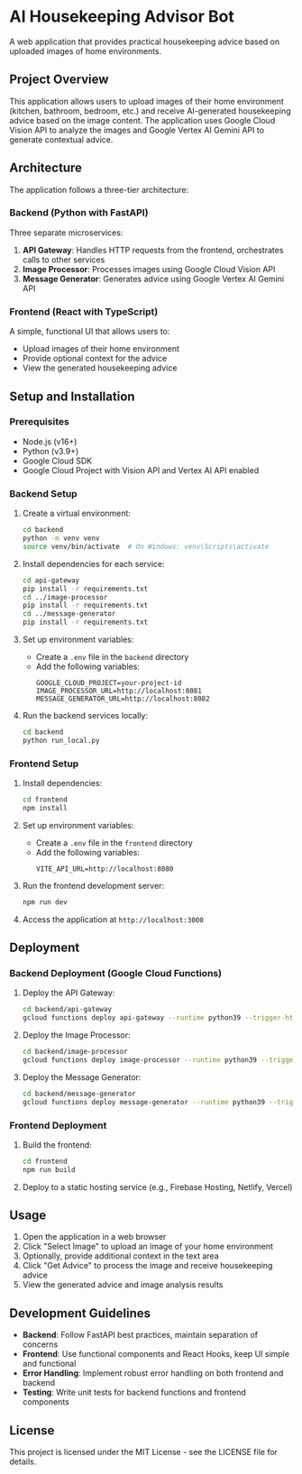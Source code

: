 # AI Housekeeping Advisor Bot

A web application that provides practical housekeeping advice based on uploaded images of home environments.

## Project Overview

This application allows users to upload images of their home environment (kitchen, bathroom, bedroom, etc.) and receive AI-generated housekeeping advice based on the image content. The application uses Google Cloud Vision API to analyze the images and Google Vertex AI Gemini API to generate contextual advice.

## Architecture

The application follows a three-tier architecture:

### Backend (Python with FastAPI)

Three separate microservices:
1. **API Gateway**: Handles HTTP requests from the frontend, orchestrates calls to other services
2. **Image Processor**: Processes images using Google Cloud Vision API
3. **Message Generator**: Generates advice using Google Vertex AI Gemini API

### Frontend (React with TypeScript)

A simple, functional UI that allows users to:
- Upload images of their home environment
- Provide optional context for the advice
- View the generated housekeeping advice

## Setup and Installation

### Prerequisites

- Node.js (v16+)
- Python (v3.9+)
- Google Cloud SDK
- Google Cloud Project with Vision API and Vertex AI API enabled

### Backend Setup

1. Create a virtual environment:
   ```bash
   cd backend
   python -m venv venv
   source venv/bin/activate  # On Windows: venv\Scripts\activate
   ```

2. Install dependencies for each service:
   ```bash
   cd api-gateway
   pip install -r requirements.txt
   cd ../image-processor
   pip install -r requirements.txt
   cd ../message-generator
   pip install -r requirements.txt
   ```

3. Set up environment variables:
   - Create a `.env` file in the `backend` directory
   - Add the following variables:
     ```
     GOOGLE_CLOUD_PROJECT=your-project-id
     IMAGE_PROCESSOR_URL=http://localhost:8081
     MESSAGE_GENERATOR_URL=http://localhost:8082
     ```

4. Run the backend services locally:
   ```bash
   cd backend
   python run_local.py
   ```

### Frontend Setup

1. Install dependencies:
   ```bash
   cd frontend
   npm install
   ```

2. Set up environment variables:
   - Create a `.env` file in the `frontend` directory
   - Add the following variables:
     ```
     VITE_API_URL=http://localhost:8080
     ```

3. Run the frontend development server:
   ```bash
   npm run dev
   ```

4. Access the application at `http://localhost:3000`

## Deployment

### Backend Deployment (Google Cloud Functions)

1. Deploy the API Gateway:
   ```bash
   cd backend/api-gateway
   gcloud functions deploy api-gateway --runtime python39 --trigger-http --allow-unauthenticated
   ```

2. Deploy the Image Processor:
   ```bash
   cd backend/image-processor
   gcloud functions deploy image-processor --runtime python39 --trigger-http --allow-unauthenticated
   ```

3. Deploy the Message Generator:
   ```bash
   cd backend/message-generator
   gcloud functions deploy message-generator --runtime python39 --trigger-http --allow-unauthenticated
   ```

### Frontend Deployment

1. Build the frontend:
   ```bash
   cd frontend
   npm run build
   ```

2. Deploy to a static hosting service (e.g., Firebase Hosting, Netlify, Vercel)

## Usage

1. Open the application in a web browser
2. Click "Select Image" to upload an image of your home environment
3. Optionally, provide additional context in the text area
4. Click "Get Advice" to process the image and receive housekeeping advice
5. View the generated advice and image analysis results

## Development Guidelines

- **Backend**: Follow FastAPI best practices, maintain separation of concerns
- **Frontend**: Use functional components and React Hooks, keep UI simple and functional
- **Error Handling**: Implement robust error handling on both frontend and backend
- **Testing**: Write unit tests for backend functions and frontend components

## License

This project is licensed under the MIT License - see the LICENSE file for details.
